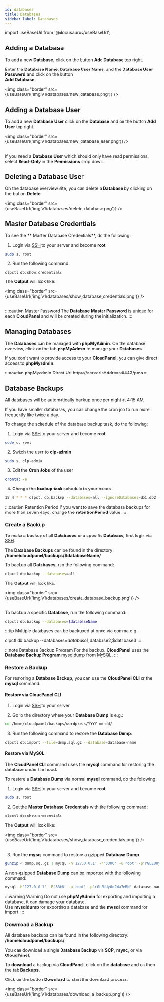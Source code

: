 ```yaml
---
id: databases
title: Databases
sidebar_label: Databases
---
```


import useBaseUrl from '@docusaurus/useBaseUrl';

## Adding a Database

To add a new **Database**, click on the button **Add Database** top right.

Enter the **Database Name**, **Database User Name**, and the **Database User Password** and
click on the button <br /> **Add Database**.

<img class="border" src={useBaseUrl('img/v1/databases/new_database.png')} />

## Adding a Database User

To add a new **Database User** click on the **Database** and on the button **Add User** top right.

<img class="border" src={useBaseUrl('img/v1/databases/new_database_user.png')} /> <br /> <br />

If you need a **Database User** which should only have read permissions, select **Read-Only** in the **Permissions** drop down.

## Deleting a Database User

On the database overview site, you can delete a **Database** by clicking on the button **Delete**.

<img class="border" src={useBaseUrl('img/v1/databases/delete_database.png')} />

## Master Database Credentials

To see the ** Master Database Credentials**, do the following:

1) Login via [SSH](users#ssh-login) to your server and become **root**

```bash
sudo su root
```

2) Run the following command:

```bash
clpctl db:show:credentials
```

The **Output** will look like:

<img class="border" src={useBaseUrl('img/v1/databases/show_database_credentials.png')} /> <br /> <br />

:::caution Master Password
The **Database Master Password** is unique for each **CloudPanel** and will be created during the initialization.
:::

## Managing Databases

The **Databases** can be managed with **phpMyAdmin**. On the database overview, click on the tab **phpMyAdmin** to manage
your **Databases**.

If you don't want to provide access to your **CloudPanel**, you can give direct access to **phpMyadmin**.

:::caution phpMyadmin Direct Url
https://serverIpAddress:8443/pma
:::

## Database Backups

All databases will be automatically backup once per night at 4:15 AM.

If you have smaller databases, you can change the cron job to run more frequently like twice a day. 

To change the schedule of the database backup task, do the following:

1) Login via [SSH](users#ssh-login) to your server and become **root**

```bash
sudo su root
```

2) Switch the user to **clp-admin**

```bash
sudo su clp-admin
```

3) Edit the **Cron Jobs** of the user

```bash
crontab -e
```

4) Change the **backup task** schedule to your needs

```bash
15 4 * * * clpctl db:backup --databases=all --ignoreDatabases=db1,db2 --retentionPeriod=7 &> /dev/null
```

:::caution Retention Period
If you want to save the database backups for more than seven days, change the **retentionPeriod** value.
:::

### Create a Backup

To make a backup of all **Databases** or a specific **Database**, first login via [SSH](users#ssh-login).

The **Database Backups** can be found in the directory: **/home/cloudpanel/backups/$databaseName/**

To backup all **Databases**, run the following command:

```bash
clpctl db:backup --databases=all
```

The **Output** will look like:

<img class="border" src={useBaseUrl('img/v1/databases/create_database_backup.png')} /> <br /> <br />

To backup a specific **Database**, run the following command:

```bash
clpctl db:backup --databases=$databaseName
```

:::tip
Multiple databases can be backuped at once via comma e.g. <br />

clpctl db:backup --databases=$database1,$database2,$database3
:::

:::note Database Backup Program
For the backup, **CloudPanel** uses the **Database Backup Program** [mysqldump](https://dev.mysql.com/doc/refman/8.0/en/mysqldump.html) from [MySQL](https://www.mysql.com/).
:::

### Restore a Backup

For restoring a **Database Backup**, you can use the **CloudPanel CLI** or the **mysql** command:

#### Restore via CloudPanel CLI

1) Login via [SSH](users#ssh-login) to your server

2) Go to the directory where your **Database Dump** is e.g.:

```bash
cd /home/cloudpanel/backups/wordpress/YYYY-mm-dd/
```

3) Run the following command to restore the **Database Dump**:

```bash
clpctl db:import --file=dump.sql.gz --database=database-name
```

#### Restore via MySQL

The **CloudPanel CLI** command uses the **mysql** command for restoring the database under the hood.

To restore a **Database Dump** via normal **mysql** command, do the following:

1) Login via [SSH](users#ssh-login) to your server and become **root**

```bash
sudo su root
```

2) Get the **Master Database Credentials** with the following command:

```bash
clpctl db:show:credentials
```

The **Output** will look like:

<img class="border" src={useBaseUrl('img/v1/databases/show_database_credentials.png')} /> <br /> <br />

3) Run the **mysql** command to restore a gzipped **Database Dump**

```bash
gunzip < dump.sql.gz | mysql -h'127.0.0.1' -P'3306' -u'root' -p'rGLEUUy6o2Wa7eBN' database-name
```

A non-gzipped **Database Dump** can be imported with the following command:

```bash
mysql -h'127.0.0.1' -P'3306' -u'root' -p'rGLEUUy6o2Wa7eBN' database-name < dump.sql
```

:::warning Warning
Do not use **phpMyAdmin** for exporting and importing a database, it can damage your database. <br />
Use **mysqldump** for exporting a database and the **mysql** command for import.
:::

### Download a Backup

All database backups can be found in the following directory: **/home/cloudpanel/backups/**

You can download a single **Database Backup** via **SCP**, **rsync**, or via **CloudPanel**.

To **download** a backup via **CloudPanel**, click on the **database** and on then the tab **Backups**.

Click on the button **Download** to start the download process.

<img class="border" src={useBaseUrl('img/v1/databases/download_a_backup.png')} />